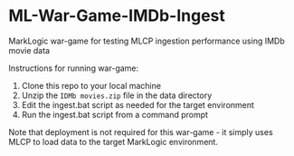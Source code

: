 # ML-War-Game-IMDb-Ingest
MarkLogic war-game for testing MLCP ingestion performance using IMDb movie data

Instructions for running war-game:
1.  Clone this repo to your local machine
1.  Unzip the `IDMb movies.zip` file in the data directory
1.  Edit the ingest.bat script as needed for the target environment
1.  Run the ingest.bat script from a command prompt

Note that deployment is not required for this war-game - it simply uses MLCP to load data to the target MarkLogic environment.

